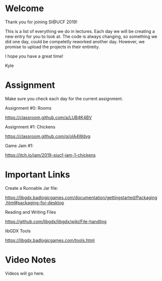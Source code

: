 # Welcome

Thank you for joining SI@UCF 2019!

This is a list of everything we do in lectures.  Each day we will be creating a new entry for you to look at.   The code is always changing, so something we did one day, could be compeletly reworked another day.   However, we promise to upload the projects in their entireity.

I hope you have a great time!

Kyle

# Assignment

Make sure you check each day for the current assignment.

Assignment #0: Rooms

https://classroom.github.com/a/LUB4K4BV

Assignment #1: Chickens

https://classroom.github.com/g/olA4Wdvg

Game Jam #1:

https://itch.io/jam/2019-siucf-jam-1-chickens

# Important Links

Create a Runnable Jar file:

https://libgdx.badlogicgames.com/documentation/gettingstarted/Packaging.html#packaging-for-desktop

Reading and Writing Files

https://github.com/libgdx/libgdx/wiki/File-handling

libGDX Tools

https://libgdx.badlogicgames.com/tools.html

# Video Notes

Videos will go here. 

